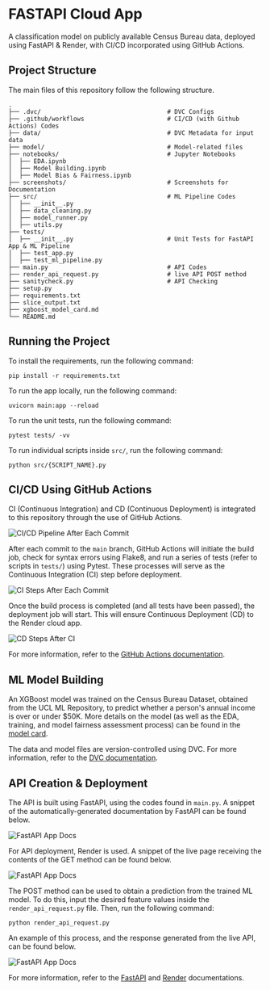 # FASTAPI Cloud App
A classification model on publicly available Census Bureau data, deployed using FastAPI & Render, with CI/CD incorporated using GitHub Actions.

## Project Structure
The main files of this repository follow the following structure.

    .
    ├── .dvc/                                   # DVC Configs
    ├── .github/workflows                       # CI/CD (with Github Actions) Codes
    ├── data/                                   # DVC Metadata for input data
    ├── model/                                  # Model-related files
    ├── notebooks/                              # Jupyter Notebooks 
    │  ├── EDA.ipynb
    │  ├── Model Building.ipynb
    │  ├── Model Bias & Fairness.ipynb
    ├── screenshots/                            # Screenshots for Documentation
    ├── src/                                    # ML Pipeline Codes                
    │  ├── __init__.py                                  
    │  ├── data_cleaning.py
    │  ├── model_runner.py
    │  ├── utils.py  
    ├── tests/                                             
    │  ├── __init__.py                          # Unit Tests for FastAPI App & ML Pipeline
    │  ├── test_app.py
    │  ├── test_ml_pipeline.py                                
    ├── main.py                                 # API Codes   
    ├── render_api_request.py                   # live API POST method                
    ├── sanitycheck.py                          # API Checking
    ├── setup.py
    ├── requirements.txt                      
    ├── slice_output.txt
    ├── xgboost_model_card.md
    └── README.md

## Running the Project
To install the requirements, run the following command:

    pip install -r requirements.txt

To run the app locally, run the following command:

    uvicorn main:app --reload

To run the unit tests, run the following command:

    pytest tests/ -vv

To run individual scripts inside `src/`, run the following command:

    python src/{SCRIPT_NAME}.py

## CI/CD Using GitHub Actions
CI (Continuous Integration) and CD (Continuous Deployment) is integrated to this repository through
the use of GitHub Actions.

![CI/CD Pipeline After Each Commit](https://github.com/Gianatmaja/fastapi-cloud-app/blob/main/screenshots/ci_cd.png)

After each commit to the `main` branch, GitHub Actions will initiate the build job, check for syntax errors using Flake8, and run a series of tests (refer to scripts in `tests/`) using Pytest. These processes will serve as the Continuous Integration (CI) step before deployment.

![CI Steps After Each Commit](https://github.com/Gianatmaja/fastapi-cloud-app/blob/main/screenshots/continuous_integration.png)

Once the build process is completed (and all tests have been passed), the deployment job will start. This will ensure Continuous
Deployment (CD) to the Render cloud app.

![CD Steps After CI](https://github.com/Gianatmaja/fastapi-cloud-app/blob/main/screenshots/continuous_deployment.png)

For more information, refer to the [GitHub Actions documentation](https://docs.github.com/en/actions).

## ML Model Building
An XGBoost model was trained on the Census Bureau Dataset, obtained from the UCL ML Repository, to predict
whether a person's annual income is over or under $50K. More details on the model (as well as the EDA, training, and model fairness assessment process) can be found in the [model card](https://github.com/Gianatmaja/fastapi-cloud-app/blob/main/xgboost_model_card.md).

The data and model files are version-controlled using DVC. For more information, refer to the [DVC documentation](https://dvc.org/doc).

## API Creation & Deployment
The API is built using FastAPI, using the codes found in `main.py`. A snippet of the automatically-generated documentation by FastAPI can be found below.

![FastAPI App Docs](https://github.com/Gianatmaja/fastapi-cloud-app/blob/main/screenshots/example.png)

For API deployment, Render is used. A snippet of the live page receiving the contents of the GET method can be found below.

![FastAPI App Docs](https://github.com/Gianatmaja/fastapi-cloud-app/blob/main/screenshots/live_get.png)

The POST method can be used to obtain a prediction from the trained ML model. To do this, input the desired feature values inside the `render_api_request.py` file. Then, run the following command:

    python render_api_request.py

An example of this process, and the response generated from the live API, can be found below.

![FastAPI App Docs](https://github.com/Gianatmaja/fastapi-cloud-app/blob/main/screenshots/live_post.png)

For more information, refer to the [FastAPI](https://fastapi.tiangolo.com/) and [Render](https://render.com/docs)
documentations.